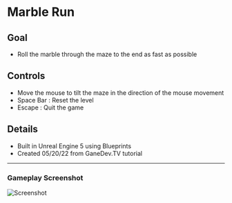 # Marble Run

## Goal
- Roll the marble through the maze to the end as fast as possible

## Controls
- Move the mouse to tilt the maze in the direction of the mouse movement
- Space Bar : Reset the level
- Escape : Quit the game

## Details 
- Built in Unreal Engine 5 using Blueprints
- Created 05/20/22 from GaneDev.TV tutorial

---
### Gameplay Screenshot
![Screenshot](https://raw.githubusercontent.com/TechnoOakGames/Marble_Run/main/Marble_Run_Gameplay_Screenshot.png)
